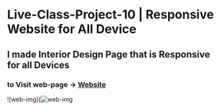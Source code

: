 # Live-Class-Project-10 | Responsive Website for All Device
## I made Interior Design Page that is Responsive for all Devices
### to Visit web-page -> [Website](https://rajesh-project-10-css.netlify.app)
![web-img](![web-img](https://user-images.githubusercontent.com/111434481/201313948-79414e0f-dfc7-4123-977c-6bb4187c7677.png)
